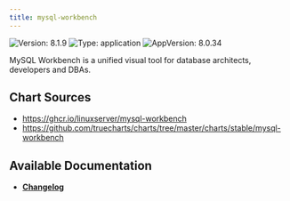 ```yaml
---
title: mysql-workbench
---
```


![Version: 8.1.9](https://img.shields.io/badge/Version-8.1.9-informational?style=flat-square) ![Type: application](https://img.shields.io/badge/Type-application-informational?style=flat-square) ![AppVersion: 8.0.34](https://img.shields.io/badge/AppVersion-8.0.34-informational?style=flat-square)

MySQL Workbench is a unified visual tool for database architects, developers and DBAs.

## Chart Sources

- https://ghcr.io/linuxserver/mysql-workbench
- https://github.com/truecharts/charts/tree/master/charts/stable/mysql-workbench

## Available Documentation

- [**Changelog**](./CHANGELOG.md)
